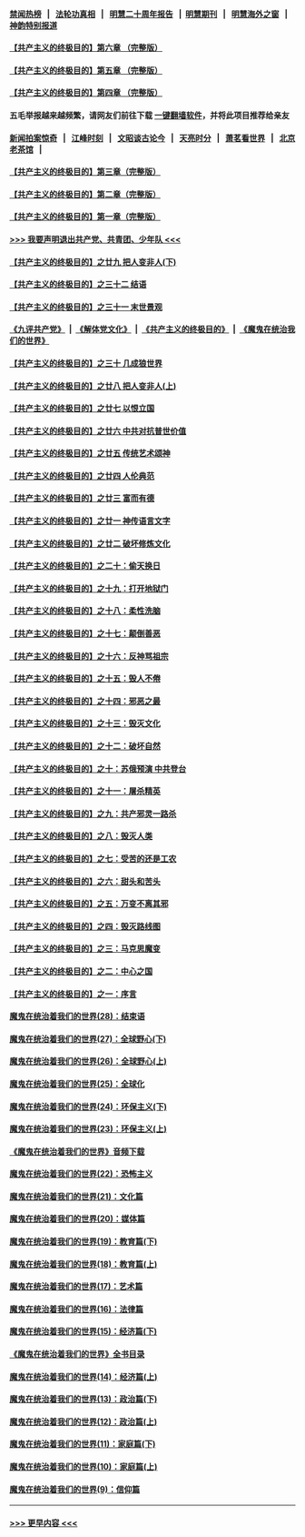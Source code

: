 #### [禁闻热榜](热点新闻.md?=0)  &nbsp;&nbsp;|&nbsp;&nbsp; [法轮功真相](https://github.com/gfw-breaker/truth/blob/master/README.md?=0) &nbsp;&nbsp;|&nbsp;&nbsp; [明慧二十周年报告](https://github.com/gfw-breaker/mh-reports/blob/master/README.md?=0) &nbsp;&nbsp;|&nbsp;&nbsp;[明慧期刊](https://github.com/gfw-breaker/mh-qikan) &nbsp;&nbsp;|&nbsp;&nbsp; [明慧海外之窗](https://github.com/gfw-breaker/mh-news/blob/master/README.md?=0) &nbsp;&nbsp;|&nbsp;&nbsp; [神韵特别报道](https://github.com/gfw-breaker/mh-news/blob/master/shenyun.md?=0)
#### [【共产主义的终极目的】第六章 （完整版）](../pages/nsc422/n11428913.md?t=03130202) 
#### [【共产主义的终极目的】第五章 （完整版）](../pages/nsc422/n11428912.md?t=03130202) 
#### [【共产主义的终极目的】第四章 （完整版）](../pages/nsc422/n11428907.md?t=03130202) 
#### 五毛举报越来越频繁，请网友们前往下载 [一键翻墙软件](https://github.com/gfw-breaker/ssr-accounts)，并将此项目推荐给亲友
#### [新闻拍案惊奇](https://github.com/gfw-breaker/banned-news/blob/master/pages/link4.md) &nbsp;&nbsp;|&nbsp;&nbsp; [江峰时刻](https://github.com/gfw-breaker/banned-news/blob/master/pages/link4.md) &nbsp;&nbsp;|&nbsp;&nbsp; [文昭谈古论今](https://github.com/gfw-breaker/banned-news/blob/master/pages/link4.md) &nbsp;&nbsp;|&nbsp;&nbsp; [天亮时分](https://github.com/gfw-breaker/banned-news/blob/master/pages/link4.md) &nbsp;&nbsp;|&nbsp;&nbsp; [萧茗看世界](https://github.com/gfw-breaker/banned-news/blob/master/pages/link4.md) &nbsp;&nbsp;|&nbsp;&nbsp; [北京老茶馆](https://github.com/gfw-breaker/banned-news/blob/master/pages/link4.md) &nbsp;&nbsp;|&nbsp;&nbsp; 
#### [【共产主义的终极目的】第三章（完整版）](../pages/nsc422/n11428848.md?t=03130202) 
#### [【共产主义的终极目的】第二章（完整版）](../pages/nsc422/n11428831.md?t=03130202) 
#### [【共产主义的终极目的】第一章（完整版）](../pages/nsc422/n11417651.md?t=03130202) 
#### [>>> 我要声明退出共产党、共青团、少年队 <<<](https://github.com/begood0513/goodnews/blob/master/quit/letter.md) 
#### [【共产主义的终极目的】之廿九 把人变非人(下)](../pages/nsc422/n11344140.md?t=03130202) 
#### [【共产主义的终极目的】之三十二 结语](../pages/nsc422/n11360535.md?t=03130202) 
#### [【共产主义的终极目的】之三十一 末世景观](../pages/nsc422/n11351129.md?t=03130202) 
#### [《九评共产党》](https://github.com/begood0513/9ping.md/blob/master/README.md) &nbsp;|&nbsp; [《解体党文化》](../../../../jtdwh.md/blob/master/README.md)  &nbsp;|&nbsp; [《共产主义的终极目的》](../../../../gczydzjmd.md/blob/master/README.md) &nbsp;|&nbsp; [《魔鬼在统治我们的世界》](../../../../mgztzwmdsj.md/blob/master/README.md) 
#### [【共产主义的终极目的】之三十 几成狼世界](../pages/nsc422/n11348280.md?t=03130202) 
#### [【共产主义的终极目的】之廿八 把人变非人(上)](../pages/nsc422/n11340492.md?t=03130202) 
#### [【共产主义的终极目的】之廿七 以恨立国](../pages/nsc422/n11336944.md?t=03130202) 
#### [【共产主义的终极目的】之廿六 中共对抗普世价值](../pages/nsc422/n11324785.md?t=03130202) 
#### [【共产主义的终极目的】之廿五 传统艺术颂神](../pages/nsc422/n11296396.md?t=03130202) 
#### [【共产主义的终极目的】之廿四 人伦典范](../pages/nsc422/n11296397.md?t=03130202) 
#### [【共产主义的终极目的】之廿三 富而有德](../pages/nsc422/n11283598.md?t=03130202) 
#### [【共产主义的终极目的】之廿一 神传语言文字](../pages/nsc422/n11263265.md?t=03130202) 
#### [【共产主义的终极目的】之廿二 破坏修炼文化](../pages/nsc422/n11245728.md?t=03130202) 
#### [【共产主义的终极目的】之二十：偷天换日](../pages/nsc422/n11238846.md?t=03130202) 
#### [【共产主义的终极目的】之十九：打开地狱门](../pages/nsc422/n11206376.md?t=03130202) 
#### [【共产主义的终极目的】之十八：柔性洗脑](../pages/nsc422/n11199994.md?t=03130202) 
#### [【共产主义的终极目的】之十七：颠倒善恶](../pages/nsc422/n11179782.md?t=03130202) 
#### [【共产主义的终极目的】之十六：反神骂祖宗](../pages/nsc422/n11166798.md?t=03130202) 
#### [【共产主义的终极目的】之十五：毁人不倦](../pages/nsc422/n11166792.md?t=03130202) 
#### [【共产主义的终极目的】之十四：邪恶之最](../pages/nsc422/n11150249.md?t=03130202) 
#### [【共产主义的终极目的】之十三：毁灭文化](../pages/nsc422/n11135227.md?t=03130202) 
#### [【共产主义的终极目的】之十二：破坏自然](../pages/nsc422/n11135214.md?t=03130202) 
#### [【共产主义的终极目的】之十：苏俄预演 中共登台](../pages/nsc422/n11118424.md?t=03130202) 
#### [【共产主义的终极目的】之十一：屠杀精英](../pages/nsc422/n11118442.md?t=03130202) 
#### [【共产主义的终极目的】之九：共产邪灵一路杀](../pages/nsc422/n11114139.md?t=03130202) 
#### [【共产主义的终极目的】之八：毁灭人类](../pages/nsc422/n11108503.md?t=03130202) 
#### [【共产主义的终极目的】之七：受苦的还是工农](../pages/nsc422/n11101809.md?t=03130202) 
#### [【共产主义的终极目的】之六：甜头和苦头](../pages/nsc422/n11096971.md?t=03130202) 
#### [【共产主义的终极目的】之五：万变不离其邪](../pages/nsc422/n11091285.md?t=03130202) 
#### [【共产主义的终极目的】之四：毁灭路线图](../pages/nsc422/n11086284.md?t=03130202) 
#### [【共产主义的终极目的】之三：马克思魔变](../pages/nsc422/n11061941.md?t=03130202) 
#### [【共产主义的终极目的】之二：中心之国](../pages/nsc422/n11047728.md?t=03130202) 
#### [【共产主义的终极目的】之一：序言](../pages/nsc422/n11086077.md?t=03130202) 
#### [魔鬼在统治着我们的世界(28)：结束语](../pages/nsc422/n10936246.md?t=03130202) 
#### [魔鬼在统治着我们的世界(27)：全球野心(下)](../pages/nsc422/n10928319.md?t=03130202) 
#### [魔鬼在统治着我们的世界(26)：全球野心(上)](../pages/nsc422/n10900318.md?t=03130202) 
#### [魔鬼在统治着我们的世界(25)：全球化](../pages/nsc422/n10788205.md?t=03130202) 
#### [魔鬼在统治着我们的世界(24)：环保主义(下)](../pages/nsc422/n10695307.md?t=03130202) 
#### [魔鬼在统治着我们的世界(23)：环保主义(上)](../pages/nsc422/n10688613.md?t=03130202) 
#### [《魔鬼在统治着我们的世界》音频下载](../pages/nsc422/n10635553.md?t=03130202) 
#### [魔鬼在统治着我们的世界(22)：恐怖主义](../pages/nsc422/n10614727.md?t=03130202) 
#### [魔鬼在统治着我们的世界(21)：文化篇](../pages/nsc422/n10597706.md?t=03130202) 
#### [魔鬼在统治着我们的世界(20)：媒体篇](../pages/nsc422/n10586579.md?t=03130202) 
#### [魔鬼在统治着我们的世界(19)：教育篇(下)](../pages/nsc422/n10564808.md?t=03130202) 
#### [魔鬼在统治着我们的世界(18)：教育篇(上)](../pages/nsc422/n10526970.md?t=03130202) 
#### [魔鬼在统治着我们的世界(17)：艺术篇](../pages/nsc422/n10499093.md?t=03130202) 
#### [魔鬼在统治着我们的世界(16)：法律篇](../pages/nsc422/n10485969.md?t=03130202) 
#### [魔鬼在统治着我们的世界(15)：经济篇(下)](../pages/nsc422/n10469975.md?t=03130202) 
#### [《魔鬼在统治着我们的世界》全书目录](../pages/nsc422/n10464261.md?t=03130202) 
#### [魔鬼在统治着我们的世界(14)：经济篇(上)](../pages/nsc422/n10457370.md?t=03130202) 
#### [魔鬼在统治着我们的世界(13)：政治篇(下)](../pages/nsc422/n10448270.md?t=03130202) 
#### [魔鬼在统治着我们的世界(12)：政治篇(上)](../pages/nsc422/n10444576.md?t=03130202) 
#### [魔鬼在统治着我们的世界(11)：家庭篇(下)](../pages/nsc422/n10440961.md?t=03130202) 
#### [魔鬼在统治着我们的世界(10)：家庭篇(上)](../pages/nsc422/n10435448.md?t=03130202) 
#### [魔鬼在统治着我们的世界(9)：信仰篇](../pages/nsc422/n10432159.md?t=03130202) 

----
#### [ >>> 更早内容 <<< ](../indexes/nsc422-earlier.md)
